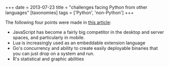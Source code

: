 +++
date = 2013-07-23
title = "challenges facing Python from other languages"
[taxonomies]
tags = ['Python', 'non-Python']
+++

The following four points were made in [this article][]:

-   JavaScript has become a fairly big competitor in the desktop and
    server spaces, and particularly in mobile.
-   Lua is increasingly used as an embeddable extension language
-   Go's concurrency and ability to create easily deployable binaries
    that you can just drop on a system and run.
-   R's statistical and graphic abilities

  [this article]: http://lwn.net/Articles/558172
